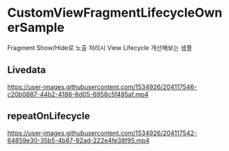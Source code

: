 # CustomViewFragmentLifecycleOwnerSample

Fragment Show/Hide로 노출 처리시 View Lifecycle 개선해보는 샘플

## Livedata

https://user-images.githubusercontent.com/1534926/204117546-c20b0887-44b2-4186-8d05-6958c5f485af.mp4

## repeatOnLifecycle

https://user-images.githubusercontent.com/1534926/204117542-64859e30-35b5-4b87-82ad-222e4fe38f95.mp4
